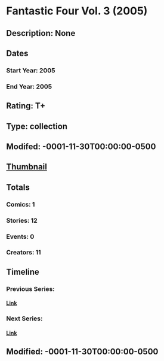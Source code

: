 # Fantastic Four Vol. 3 (2005)
## Description: None
## Dates
### Start Year: 2005
### End Year: 2005
## Rating: T+
## Type: collection
## Modifed: -0001-11-30T00:00:00-0500
## [Thumbnail](http://i.annihil.us/u/prod/marvel/i/mg/c/a0/4bc61af7f169e.jpg)
## Totals
### Comics: 1
### Stories: 12
### Events: 0
### Creators: 11
## Timeline
### Previous Series: 
#### [Link]()
### Next Series: 
#### [Link]()
## Modified: -0001-11-30T00:00:00-0500